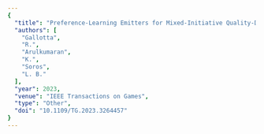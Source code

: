```yaml
---
{
  "title": "Preference-Learning Emitters for Mixed-Initiative Quality-Diversity Algorithms",
  "authors": [
    "Gallotta",
    "R.",
    "Arulkumaran",
    "K.",
    "Soros",
    "L. B."
  ],
  "year": 2023,
  "venue": "IEEE Transactions on Games",
  "type": "Other",
  "doi": "10.1109/TG.2023.3264457"
}
---
```

